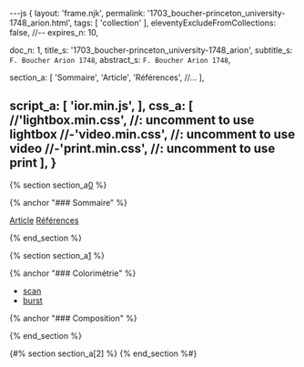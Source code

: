 ---js
{
  layout:    'frame.njk',
  permalink: '1703_boucher-princeton_university-1748_arion.html',
  tags:      [ 'collection' ],
  eleventyExcludeFromCollections: false,
  //-- expires_n: 10,

  doc_n:      1,
  title_s:    '1703_boucher-princeton_university-1748_arion',
  subtitle_s: `F. Boucher Arion 1748`,
  abstract_s: `F. Boucher Arion 1748`,

  section_a:
  [
    'Sommaire',
    'Article',
    'Références',
    //...
  ],

  script_a:
  [
    'ior.min.js',
  ],
  css_a:
  [
    //'lightbox.min.css',   //: uncomment to use lightbox
    //-'video.min.css',      //: uncomment to use video
    //-'print.min.css',      //: uncomment to use print
  ],
}
---
[comment]: # (======================== Sommaire ========================)
{% section section_a[0] %}

{% anchor "### Sommaire" %}

[Article][a]
[Références][b]

{% end_section %}




[comment]: # (======================== Article ========================)

{% section section_a[1] %}

{% anchor "### Colorimétrie" %}

+  [scan][0]
+  [burst][1]

{% anchor "### Composition" %}


{% end_section %}



[comment]: # (======================== Références ========================)

{#% section section_a[2] %}
{% end_section %#}




[comment]: # (======================== Links ========================)

[a]: #Article
[b]: #Références

[0]: 1703_boucher-princeton_university-1748_arion__scan.html
[1]: 1703_boucher-princeton_university-1748_arion__burst.html